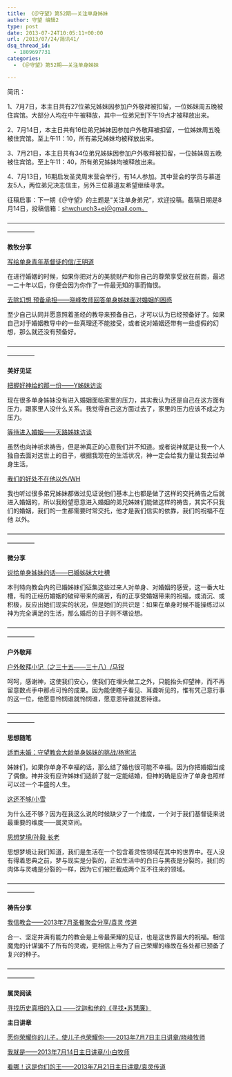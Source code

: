```yaml
---
title: 《＠守望》第52期——关注单身姊妹
author: 守望 编辑2
type: post
date: 2013-07-24T10:05:11+00:00
url: /2013/07/24/简讯41/
dsq_thread_id:
  - 1809697731
categories:
  - 《＠守望》第52期——关注单身姊妹

---
```

简讯： 

1、7月7日，本主日共有27位弟兄姊妹因参加户外敬拜被扣留，一位姊妹周五晚被住宾馆。大部分人均在中午被释放，其中一位弟兄到下午19点才被释放出来。 

2、7月14日，本主日共有16位弟兄姊妹因参加户外敬拜被扣留，一位姊妹周五晚被住宾馆。至上午11：10，所有弟兄姊妹均被释放出来。 

3、7月21日，本主日共有34位弟兄姊妹因参加户外敬拜被扣留，一位姊妹周五晚被住宾馆。至上午11：40，所有弟兄姊妹均被释放出来。 

4、7月13日，16期启发圣灵周末营会举行，有14人参加。其中营会的学员与慕道友5人，两位弟兄决志信主，另外三位慕道友希望继续寻求。 

征稿启事：下一期《＠守望》的主题是&ldquo;关注单身弟兄&rdquo;，欢迎投稿。截稿日期是8月14日，投稿信箱：<span style="text-decoration: underline;"><a href="mailto:shwchurch3+ej＠gmail.com。">shwchurch3+ej＠gmail.com。</a></span> 

<span style="line-height: 20.7999992370605px;">&#8212;&#8212;&#8212;&#8212;&#8212;&#8212;&#8212;&#8212;&#8212;&#8212;&#8212;&#8212;&#8212;&#8212;&#8212;&#8212;&#8212;&#8212;&#8212;&#8212;&#8212;&#8212;&#8212;&#8212;&#8212;&#8212;&#8212;&#8212;&#8212;&#8212;&#8212;&#8212;&#8212;&#8212;&#8212;&#8212;&#8212;&#8212;&#8212;&#8212;&#8211;</span> 

**教牧分享** 

[写给单身青年基督徒的信/王明道][1]
	  
在进行婚姻的时候，如果你把对方的美貌财产和你自己的尊荣享受放在前面，最迟一二十年以后，你便会因为你作了一件最无知的事而悔恨。 

[去除幻想 预备承担&mdash;&mdash;晓峰牧师回答单身姊妹面对婚姻的困惑][2]
	  
至少自己认同并愿意照着圣经的教导来预备自己，才可以认为已经预备好了。如果自己对于婚姻教导中的一些真理还不能接受，或者说对婚姻还带有一些虚假的幻想，那么就还没有预备好。 

<span style="line-height: 20.7999992370605px;">&#8212;&#8212;&#8212;&#8212;&#8212;&#8212;&#8212;&#8212;&#8212;&#8212;&#8212;&#8212;&#8212;&#8212;&#8212;&#8212;&#8212;&#8212;&#8212;&#8212;&#8212;&#8212;&#8212;&#8212;&#8212;&#8212;&#8212;&#8212;&#8212;&#8212;&#8212;&#8212;&#8212;&#8212;&#8212;&#8212;&#8212;&#8212;&#8212;&#8212;&#8211;</span> 

**美好见证** 

[把握好神给的那一份&mdash;&mdash;Y姊妹访谈][3]
	  
现在很多单身姊妹没有进入婚姻面临家里的压力，其实我认为还是自己在这方面有压力，跟家里人没什么关系。我觉得自己这方面过去了，家里的压力应该不成之为压力。 

[等待进入婚姻&mdash;&mdash;天路姊妹访谈][4]
	  
虽然也向神祈求祷告，但是神真正的心意我们并不知道。或者说神就是让我一个人独自去面对这世上的日子，根据我现在的生活状况，神一定会给我力量让我去过单身生活。 

[我们的好处不在他以外/WH][5]
	  
我也听过很多弟兄姊妹都做过见证说他们基本上也都是做了这样的交托祷告之后就进入婚姻的，所以我盼望愿意进入婚姻的弟兄姊妹们能做这样的祷告，其实不只我们的婚姻，我们的一生都需要时常交托，他才是我们信实的依靠，我们的祝福不在他 以外。&nbsp; 

<span style="line-height: 20.7999992370605px;">&#8212;&#8212;&#8212;&#8212;&#8212;&#8212;&#8212;&#8212;&#8212;&#8212;&#8212;&#8212;&#8212;&#8212;&#8212;&#8212;&#8212;&#8212;&#8212;&#8212;&#8212;&#8212;&#8212;&#8212;&#8212;&#8212;&#8212;&#8212;&#8212;&#8212;&#8212;&#8212;&#8212;&#8212;&#8212;&#8212;&#8212;&#8212;&#8212;&#8212;&#8211;</span> 

**微分享** 

[说给单身姊妹的话&mdash;&mdash;已婚姊妹大吐槽][6]
	  
本刊特向教会内的已婚姊妹们征集这些过来人对单身、对婚姻的感受，这一番大吐槽，有的正经历婚姻的破碎带来的痛苦，有的正享受婚姻带来的祝福，或消沉、或积极，反应出她们现实的状况，但是她们的共识是：如果在单身时候不能操练过以神为完全满足的生活，那么婚后的日子则不堪设想。 

<span style="line-height: 20.7999992370605px;">&#8212;&#8212;&#8212;&#8212;&#8212;&#8212;&#8212;&#8212;&#8212;&#8212;&#8212;&#8212;&#8212;&#8212;&#8212;&#8212;&#8212;&#8212;&#8212;&#8212;&#8212;&#8212;&#8212;&#8212;&#8212;&#8212;&#8212;&#8212;&#8212;&#8212;&#8212;&#8212;&#8212;&#8212;&#8212;&#8212;&#8212;&#8212;&#8212;&#8212;&#8211;</span> 

**户外敬拜** 

[户外敬拜小记（之三十五&mdash;&mdash;三十八）/马锐][7]
	  
呵呵，感谢神，这使我们安心，使我们在埋头做工之外，只能抬头仰望神，而不再留意数点手中那点可怜的成果。因为能使瞎子看见、耳聋听见的，惟有凭己意行事的这一位，他愿意怜悯谁就怜悯谁，愿意恩待谁就恩待谁。 

<span style="line-height: 20.7999992370605px;">&#8212;&#8212;&#8212;&#8212;&#8212;&#8212;&#8212;&#8212;&#8212;&#8212;&#8212;&#8212;&#8212;&#8212;&#8212;&#8212;&#8212;&#8212;&#8212;&#8212;&#8212;&#8212;&#8212;&#8212;&#8212;&#8212;&#8212;&#8212;&#8212;&#8212;&#8212;&#8212;&#8212;&#8212;&#8212;&#8212;&#8212;&#8212;&#8212;&#8212;&#8211;</span> 

**思想随笔** 

[适而未婚：守望教会大龄单身姊妹的挑战/杨宪法][8]
	  
姊妹们，如果你单身不幸福的话，那么结了婚也很可能不幸福。因为你把婚姻当成了偶像。神并没有应许姊妹们适龄了就一定能结婚，但神的确是应许了单身也照样可以过一个丰盛的人生。 

[这还不够/小雪][9]
	  
为什么还不够？因为在我这么说的时候缺少了一个维度，一个对于我们基督徒来说最重要的维度&mdash;&mdash;属灵空间。 

[思想梦境/孙毅 长老][10]
	  
思想梦境让我们知道，我们是生活在一个包含着灵性领域在其中的世界中。在人没有得着恩典之前，梦与现实是分裂的，正如生活中的白日与黑夜是分裂的，我们的肉体与灵魂是分裂的一样，因为它们被拦截成两个互不往来的领域。 

<span style="line-height: 20.7999992370605px;">&#8212;&#8212;&#8212;&#8212;&#8212;&#8212;&#8212;&#8212;&#8212;&#8212;&#8212;&#8212;&#8212;&#8212;&#8212;&#8212;&#8212;&#8212;&#8212;&#8212;&#8212;&#8212;&#8212;&#8212;&#8212;&#8212;&#8212;&#8212;&#8212;&#8212;&#8212;&#8212;&#8212;&#8212;&#8212;&#8212;&#8212;&#8212;&#8212;&#8212;&#8211;</span> 

**祷告分享** 

[我信教会&mdash;&mdash;2013年7月圣餐聚会分享/袁灵 传道][11]
	  
合一、坚定并满有能力的教会是上帝最荣耀的见证，也是这世界最大的祝福。相信魔鬼的计谋骗不了所有的灵魂，更相信上帝为了自己荣耀的缘故在各处都已预备了复兴的种子。 

<span style="line-height: 20.7999992370605px;">&#8212;&#8212;&#8212;&#8212;&#8212;&#8212;&#8212;&#8212;&#8212;&#8212;&#8212;&#8212;&#8212;&#8212;&#8212;&#8212;&#8212;&#8212;&#8212;&#8212;&#8212;&#8212;&#8212;&#8212;&#8212;&#8212;&#8212;&#8212;&#8212;&#8212;&#8212;&#8212;&#8212;&#8212;&#8212;&#8212;&#8212;&#8212;&#8212;&#8212;&#8211;</span> 

**属灵阅读** 

[寻找历史真相的入口 &mdash;&mdash;沈迦和他的《寻找&bull;苏慧廉》][12] 

**主日讲章** 

[愿你荣耀你的儿子，使儿子也荣耀你&mdash;&mdash;2013年7月7日主日讲章/晓峰牧师][13]
	  
[我就是&mdash;&mdash;2013年7月14日主日讲章/小白牧师][14]
	  
[看哪！这是你们的王&mdash;&mdash;2013年7月21日主日讲章/袁灵传道][15] 

&nbsp;

 [1]: /2013/07/24/写给单身青年基督徒的信王明道/
 [2]: /2013/07/24/去除幻想预备承担晓峰牧师回答单身姊妹面对/
 [3]: /2013/07/24/把握好神给的那一份y姊妹访谈/
 [4]: /2013/07/24/等待进入婚姻r姊妹访谈/
 [5]: /2013/07/24/我们的好处不在他以外王红/
 [6]: /2013/07/24/说给单身姊妹的话已婚姊妹大吐槽/
 [7]: /2013/07/24/户外敬拜小记之三十五三十八马锐/
 [8]: /2013/07/24/适而未婚守望教会大龄单身姊妹的挑战杨宪法/
 [9]: /2013/07/24/这还不够小雪/
 [10]: /2013/07/24/思想梦境孙毅长老/
 [11]: /2013/07/24/我信教会2013年7月圣餐聚会分享袁灵传道/
 [12]: /2013/07/24/寻找历史真相的入口沈迦和他的寻找苏慧/
 [13]: /2013/07/05/愿你荣耀你的儿子使儿子也荣耀你2013年7月7日/
 [14]: /2013/07/12/我就是2013年7月14日主日讲章/
 [15]: /2013/07/19/看哪这是你们的王2013年7月21日主日讲章袁灵传/
